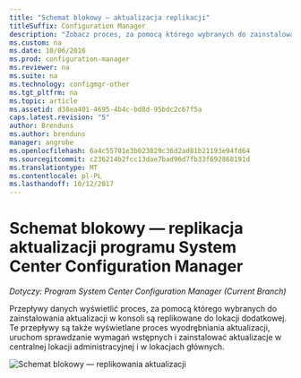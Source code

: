 ```yaml
---
title: "Schemat blokowy — aktualizacja replikacji"
titleSuffix: Configuration Manager
description: "Zobacz proces, za pomocą którego wybranych do zainstalowania aktualizacji w konsoli są replikowane do lokacji dodatkowej."
ms.custom: na
ms.date: 10/06/2016
ms.prod: configuration-manager
ms.reviewer: na
ms.suite: na
ms.technology: configmgr-other
ms.tgt_pltfrm: na
ms.topic: article
ms.assetid: d38ea401-4695-4b4c-bd8d-95bdc2c67f5a
caps.latest.revision: "5"
author: Brenduns
ms.author: brenduns
manager: angrobe
ms.openlocfilehash: 6a4c55701e3b023029c36d2ad81b21193e94fd64
ms.sourcegitcommit: c236214b2fcc13dae7bad96d7fb33f692868191d
ms.translationtype: MT
ms.contentlocale: pl-PL
ms.lasthandoff: 10/12/2017
---
```

# <a name="flowchart---update-replication-for-system-center-configuration-manager"></a>Schemat blokowy — replikacja aktualizacji programu System Center Configuration Manager

*Dotyczy: Program System Center Configuration Manager (Current Branch)*

Przepływy danych wyświetlić proces, za pomocą którego wybranych do zainstalowania aktualizacji w konsoli są replikowane do lokacji dodatkowej. Te przepływy są także wyświetlane proces wyodrębniania aktualizacji, uruchom sprawdzanie wymagań wstępnych i zainstalować aktualizacje w centralnej lokacji administracyjnej i w lokacjach głównych.  

 ![Schemat blokowy — replikowania aktualizacji](media/Flowchart---Replicate-updates.png)  
